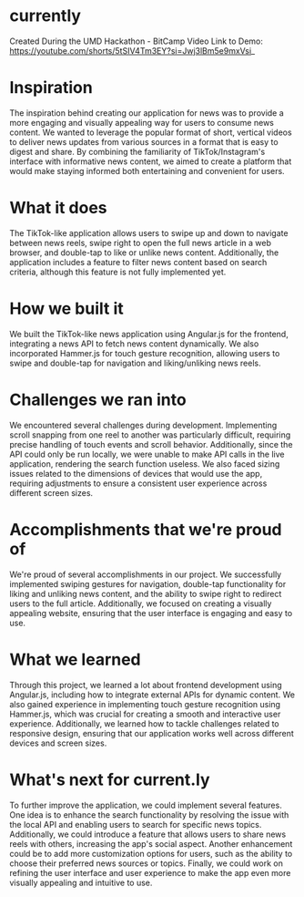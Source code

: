 # currently

Created During the UMD Hackathon - BitCamp
Video Link to Demo: https://youtube.com/shorts/5tSIV4Tm3EY?si=Jwj3lBm5e9mxVsi_

# Inspiration
The inspiration behind creating our application for news was to provide a more engaging and visually appealing way for users to consume news content. We wanted to leverage the popular format of short, vertical videos to deliver news updates from various sources in a format that is easy to digest and share. By combining the familiarity of TikTok/Instagram's interface with informative news content, we aimed to create a platform that would make staying informed both entertaining and convenient for users.

# What it does
The TikTok-like application allows users to swipe up and down to navigate between news reels, swipe right to open the full news article in a web browser, and double-tap to like or unlike news content. Additionally, the application includes a feature to filter news content based on search criteria, although this feature is not fully implemented yet.

# How we built it
We built the TikTok-like news application using Angular.js for the frontend, integrating a news API to fetch news content dynamically. We also incorporated Hammer.js for touch gesture recognition, allowing users to swipe and double-tap for navigation and liking/unliking news reels.

# Challenges we ran into
We encountered several challenges during development. Implementing scroll snapping from one reel to another was particularly difficult, requiring precise handling of touch events and scroll behavior. Additionally, since the API could only be run locally, we were unable to make API calls in the live application, rendering the search function useless. We also faced sizing issues related to the dimensions of devices that would use the app, requiring adjustments to ensure a consistent user experience across different screen sizes.

# Accomplishments that we're proud of
We're proud of several accomplishments in our project. We successfully implemented swiping gestures for navigation, double-tap functionality for liking and unliking news content, and the ability to swipe right to redirect users to the full article. Additionally, we focused on creating a visually appealing website, ensuring that the user interface is engaging and easy to use.

# What we learned
Through this project, we learned a lot about frontend development using Angular.js, including how to integrate external APIs for dynamic content. We also gained experience in implementing touch gesture recognition using Hammer.js, which was crucial for creating a smooth and interactive user experience. Additionally, we learned how to tackle challenges related to responsive design, ensuring that our application works well across different devices and screen sizes.

# What's next for current.ly
To further improve the application, we could implement several features. One idea is to enhance the search functionality by resolving the issue with the local API and enabling users to search for specific news topics. Additionally, we could introduce a feature that allows users to share news reels with others, increasing the app's social aspect. Another enhancement could be to add more customization options for users, such as the ability to choose their preferred news sources or topics. Finally, we could work on refining the user interface and user experience to make the app even more visually appealing and intuitive to use.
